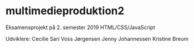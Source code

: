 # multimedieproduktion2
Eksamensprojekt på 2. semester 2019
HTML/CSS/JavaScript

Udviklere:
Cecilie Sari Voss Jørgensen
Jenny Johannessen
Kristine Breum

